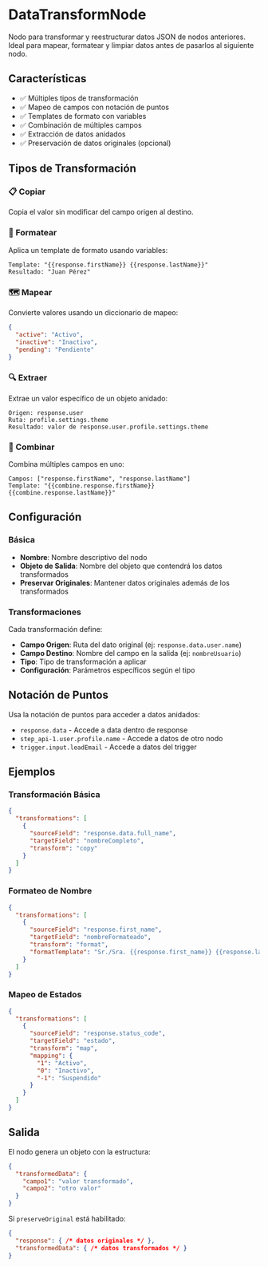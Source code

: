 # DataTransformNode

Nodo para transformar y reestructurar datos JSON de nodos anteriores. Ideal para mapear, formatear y limpiar datos antes de pasarlos al siguiente nodo.

## Características

- ✅ Múltiples tipos de transformación
- ✅ Mapeo de campos con notación de puntos
- ✅ Templates de formato con variables
- ✅ Combinación de múltiples campos
- ✅ Extracción de datos anidados
- ✅ Preservación de datos originales (opcional)

## Tipos de Transformación

### 📋 Copiar
Copia el valor sin modificar del campo origen al destino.

### 🎨 Formatear
Aplica un template de formato usando variables:
```
Template: "{{response.firstName}} {{response.lastName}}"
Resultado: "Juan Pérez"
```

### 🗺️ Mapear
Convierte valores usando un diccionario de mapeo:
```json
{
  "active": "Activo",
  "inactive": "Inactivo",
  "pending": "Pendiente"
}
```

### 🔍 Extraer
Extrae un valor específico de un objeto anidado:
```
Origen: response.user
Ruta: profile.settings.theme
Resultado: valor de response.user.profile.settings.theme
```

### 🔗 Combinar
Combina múltiples campos en uno:
```
Campos: ["response.firstName", "response.lastName"]
Template: "{{combine.response.firstName}} {{combine.response.lastName}}"
```

## Configuración

### Básica
- **Nombre**: Nombre descriptivo del nodo
- **Objeto de Salida**: Nombre del objeto que contendrá los datos transformados
- **Preservar Originales**: Mantener datos originales además de los transformados

### Transformaciones
Cada transformación define:
- **Campo Origen**: Ruta del dato original (ej: `response.data.user.name`)
- **Campo Destino**: Nombre del campo en la salida (ej: `nombreUsuario`)
- **Tipo**: Tipo de transformación a aplicar
- **Configuración**: Parámetros específicos según el tipo

## Notación de Puntos

Usa la notación de puntos para acceder a datos anidados:
- `response.data` - Accede a data dentro de response
- `step_api-1.user.profile.name` - Accede a datos de otro nodo
- `trigger.input.leadEmail` - Accede a datos del trigger

## Ejemplos

### Transformación Básica
```json
{
  "transformations": [
    {
      "sourceField": "response.data.full_name",
      "targetField": "nombreCompleto",
      "transform": "copy"
    }
  ]
}
```

### Formateo de Nombre
```json
{
  "transformations": [
    {
      "sourceField": "response.first_name",
      "targetField": "nombreFormateado",
      "transform": "format",
      "formatTemplate": "Sr./Sra. {{response.first_name}} {{response.last_name}}"
    }
  ]
}
```

### Mapeo de Estados
```json
{
  "transformations": [
    {
      "sourceField": "response.status_code",
      "targetField": "estado",
      "transform": "map",
      "mapping": {
        "1": "Activo",
        "0": "Inactivo",
        "-1": "Suspendido"
      }
    }
  ]
}
```

## Salida

El nodo genera un objeto con la estructura:
```json
{
  "transformedData": {
    "campo1": "valor transformado",
    "campo2": "otro valor"
  }
}
```

Si `preserveOriginal` está habilitado:
```json
{
  "response": { /* datos originales */ },
  "transformedData": { /* datos transformados */ }
}
```